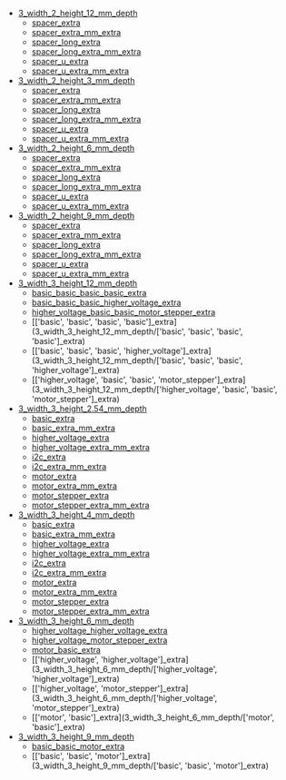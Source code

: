 * [3_width_2_height_12_mm_depth](3_width_2_height_12_mm_depth)
  * [spacer_extra](3_width_2_height_12_mm_depth/spacer_extra)
  * [spacer_extra_mm_extra](3_width_2_height_12_mm_depth/spacer_extra_mm_extra)
  * [spacer_long_extra](3_width_2_height_12_mm_depth/spacer_long_extra)
  * [spacer_long_extra_mm_extra](3_width_2_height_12_mm_depth/spacer_long_extra_mm_extra)
  * [spacer_u_extra](3_width_2_height_12_mm_depth/spacer_u_extra)
  * [spacer_u_extra_mm_extra](3_width_2_height_12_mm_depth/spacer_u_extra_mm_extra)
* [3_width_2_height_3_mm_depth](3_width_2_height_3_mm_depth)
  * [spacer_extra](3_width_2_height_3_mm_depth/spacer_extra)
  * [spacer_extra_mm_extra](3_width_2_height_3_mm_depth/spacer_extra_mm_extra)
  * [spacer_long_extra](3_width_2_height_3_mm_depth/spacer_long_extra)
  * [spacer_long_extra_mm_extra](3_width_2_height_3_mm_depth/spacer_long_extra_mm_extra)
  * [spacer_u_extra](3_width_2_height_3_mm_depth/spacer_u_extra)
  * [spacer_u_extra_mm_extra](3_width_2_height_3_mm_depth/spacer_u_extra_mm_extra)
* [3_width_2_height_6_mm_depth](3_width_2_height_6_mm_depth)
  * [spacer_extra](3_width_2_height_6_mm_depth/spacer_extra)
  * [spacer_extra_mm_extra](3_width_2_height_6_mm_depth/spacer_extra_mm_extra)
  * [spacer_long_extra](3_width_2_height_6_mm_depth/spacer_long_extra)
  * [spacer_long_extra_mm_extra](3_width_2_height_6_mm_depth/spacer_long_extra_mm_extra)
  * [spacer_u_extra](3_width_2_height_6_mm_depth/spacer_u_extra)
  * [spacer_u_extra_mm_extra](3_width_2_height_6_mm_depth/spacer_u_extra_mm_extra)
* [3_width_2_height_9_mm_depth](3_width_2_height_9_mm_depth)
  * [spacer_extra](3_width_2_height_9_mm_depth/spacer_extra)
  * [spacer_extra_mm_extra](3_width_2_height_9_mm_depth/spacer_extra_mm_extra)
  * [spacer_long_extra](3_width_2_height_9_mm_depth/spacer_long_extra)
  * [spacer_long_extra_mm_extra](3_width_2_height_9_mm_depth/spacer_long_extra_mm_extra)
  * [spacer_u_extra](3_width_2_height_9_mm_depth/spacer_u_extra)
  * [spacer_u_extra_mm_extra](3_width_2_height_9_mm_depth/spacer_u_extra_mm_extra)
* [3_width_3_height_12_mm_depth](3_width_3_height_12_mm_depth)
  * [basic_basic_basic_basic_extra](3_width_3_height_12_mm_depth/basic_basic_basic_basic_extra)
  * [basic_basic_basic_higher_voltage_extra](3_width_3_height_12_mm_depth/basic_basic_basic_higher_voltage_extra)
  * [higher_voltage_basic_basic_motor_stepper_extra](3_width_3_height_12_mm_depth/higher_voltage_basic_basic_motor_stepper_extra)
  * [['basic', 'basic', 'basic', 'basic']_extra](3_width_3_height_12_mm_depth/['basic', 'basic', 'basic', 'basic']_extra)
  * [['basic', 'basic', 'basic', 'higher_voltage']_extra](3_width_3_height_12_mm_depth/['basic', 'basic', 'basic', 'higher_voltage']_extra)
  * [['higher_voltage', 'basic', 'basic', 'motor_stepper']_extra](3_width_3_height_12_mm_depth/['higher_voltage', 'basic', 'basic', 'motor_stepper']_extra)
* [3_width_3_height_2.54_mm_depth](3_width_3_height_2.54_mm_depth)
  * [basic_extra](3_width_3_height_2.54_mm_depth/basic_extra)
  * [basic_extra_mm_extra](3_width_3_height_2.54_mm_depth/basic_extra_mm_extra)
  * [higher_voltage_extra](3_width_3_height_2.54_mm_depth/higher_voltage_extra)
  * [higher_voltage_extra_mm_extra](3_width_3_height_2.54_mm_depth/higher_voltage_extra_mm_extra)
  * [i2c_extra](3_width_3_height_2.54_mm_depth/i2c_extra)
  * [i2c_extra_mm_extra](3_width_3_height_2.54_mm_depth/i2c_extra_mm_extra)
  * [motor_extra](3_width_3_height_2.54_mm_depth/motor_extra)
  * [motor_extra_mm_extra](3_width_3_height_2.54_mm_depth/motor_extra_mm_extra)
  * [motor_stepper_extra](3_width_3_height_2.54_mm_depth/motor_stepper_extra)
  * [motor_stepper_extra_mm_extra](3_width_3_height_2.54_mm_depth/motor_stepper_extra_mm_extra)
* [3_width_3_height_4_mm_depth](3_width_3_height_4_mm_depth)
  * [basic_extra](3_width_3_height_4_mm_depth/basic_extra)
  * [basic_extra_mm_extra](3_width_3_height_4_mm_depth/basic_extra_mm_extra)
  * [higher_voltage_extra](3_width_3_height_4_mm_depth/higher_voltage_extra)
  * [higher_voltage_extra_mm_extra](3_width_3_height_4_mm_depth/higher_voltage_extra_mm_extra)
  * [i2c_extra](3_width_3_height_4_mm_depth/i2c_extra)
  * [i2c_extra_mm_extra](3_width_3_height_4_mm_depth/i2c_extra_mm_extra)
  * [motor_extra](3_width_3_height_4_mm_depth/motor_extra)
  * [motor_extra_mm_extra](3_width_3_height_4_mm_depth/motor_extra_mm_extra)
  * [motor_stepper_extra](3_width_3_height_4_mm_depth/motor_stepper_extra)
  * [motor_stepper_extra_mm_extra](3_width_3_height_4_mm_depth/motor_stepper_extra_mm_extra)
* [3_width_3_height_6_mm_depth](3_width_3_height_6_mm_depth)
  * [higher_voltage_higher_voltage_extra](3_width_3_height_6_mm_depth/higher_voltage_higher_voltage_extra)
  * [higher_voltage_motor_stepper_extra](3_width_3_height_6_mm_depth/higher_voltage_motor_stepper_extra)
  * [motor_basic_extra](3_width_3_height_6_mm_depth/motor_basic_extra)
  * [['higher_voltage', 'higher_voltage']_extra](3_width_3_height_6_mm_depth/['higher_voltage', 'higher_voltage']_extra)
  * [['higher_voltage', 'motor_stepper']_extra](3_width_3_height_6_mm_depth/['higher_voltage', 'motor_stepper']_extra)
  * [['motor', 'basic']_extra](3_width_3_height_6_mm_depth/['motor', 'basic']_extra)
* [3_width_3_height_9_mm_depth](3_width_3_height_9_mm_depth)
  * [basic_basic_motor_extra](3_width_3_height_9_mm_depth/basic_basic_motor_extra)
  * [['basic', 'basic', 'motor']_extra](3_width_3_height_9_mm_depth/['basic', 'basic', 'motor']_extra)

